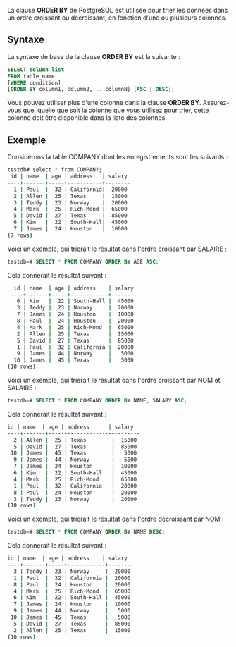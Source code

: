 La clause **ORDER BY** de PostgreSQL est utilisée pour trier les données dans un ordre croissant ou décroissant, en fonction d'une ou plusieurs colonnes.

## Syntaxe

La syntaxe de base de la clause **ORDER BY** est la suivante :

```sql
SELECT column-list
FROM table_name
[WHERE condition]
[ORDER BY column1, column2, .. columnN] [ASC | DESC];
```

Vous pouvez utiliser plus d'une colonne dans la clause **ORDER BY**. Assurez-vous que, quelle que soit la colonne que vous utilisez pour trier, cette colonne doit être disponible dans la liste des colonnes.

## Exemple

Considérons la table COMPANY dont les enregistrements sont les suivants :

```bash
testdb# select * from COMPANY;
 id | name  | age | address   | salary
----+-------+-----+-----------+--------
  1 | Paul  |  32 | California|  20000
  2 | Allen |  25 | Texas     |  15000
  3 | Teddy |  23 | Norway    |  20000
  4 | Mark  |  25 | Rich-Mond |  65000
  5 | David |  27 | Texas     |  85000
  6 | Kim   |  22 | South-Hall|  45000
  7 | James |  24 | Houston   |  10000
(7 rows)
```

Voici un exemple, qui trierait le résultat dans l'ordre croissant par SALAIRE :

```sql
testdb=# SELECT * FROM COMPANY ORDER BY AGE ASC;
```

Cela donnerait le résultat suivant :

```bash
  id | name  | age | address    | salary
 ----+-------+-----+------------+--------
   6 | Kim   |  22 | South-Hall |  45000
   3 | Teddy |  23 | Norway     |  20000
   7 | James |  24 | Houston    |  10000
   8 | Paul  |  24 | Houston    |  20000
   4 | Mark  |  25 | Rich-Mond  |  65000
   2 | Allen |  25 | Texas      |  15000
   5 | David |  27 | Texas      |  85000
   1 | Paul  |  32 | California |  20000
   9 | James |  44 | Norway     |   5000
  10 | James |  45 | Texas      |   5000
(10 rows)
```

Voici un exemple, qui trierait le résultat dans l'ordre croissant par NOM et SALAIRE :

```sql
testdb=# SELECT * FROM COMPANY ORDER BY NAME, SALARY ASC;
```

Cela donnerait le résultat suivant :

```bash
id | name  | age | address      | salary
----+-------+-----+--------------+--------
  2 | Allen |  25 | Texas        |  15000
  5 | David |  27 | Texas        |  85000
 10 | James |  45 | Texas        |   5000
  9 | James |  44 | Norway       |   5000
  7 | James |  24 | Houston      |  10000
  6 | Kim   |  22 | South-Hall   |  45000
  4 | Mark  |  25 | Rich-Mond    |  65000
  1 | Paul  |  32 | California   |  20000
  8 | Paul  |  24 | Houston      |  20000
  3 | Teddy |  23 | Norway       |  20000
(10 rows)
```

Voici un exemple, qui trierait le résultat dans l'ordre décroissant par NOM :

```sql
testdb=# SELECT * FROM COMPANY ORDER BY NAME DESC;
```

Cela donnerait le résultat suivant :

```bash
id | name  | age | address    | salary
----+-------+-----+------------+--------
  3 | Teddy |  23 | Norway     |  20000
  1 | Paul  |  32 | California |  20000
  8 | Paul  |  24 | Houston    |  20000
  4 | Mark  |  25 | Rich-Mond  |  65000
  6 | Kim   |  22 | South-Hall |  45000
  7 | James |  24 | Houston    |  10000
  9 | James |  44 | Norway     |   5000
 10 | James |  45 | Texas      |   5000
  5 | David |  27 | Texas      |  85000
  2 | Allen |  25 | Texas      |  15000
(10 rows)
```
